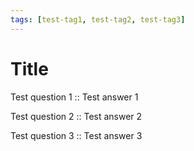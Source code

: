 ```yaml
---
tags: [test-tag1, test-tag2, test-tag3]
---
```


# Title

Test question 1 :: Test answer 1

Test question 2 :: Test answer 2

Test question 3 :: Test answer 3
